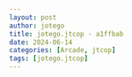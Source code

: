 ```yaml
---
layout: post
author: jotego
title: jotego.jtcop - a1ffbab
date: 2024-06-14
categories: [Arcade, jtcop]
tags: [jotego.jtcop]
---
```


